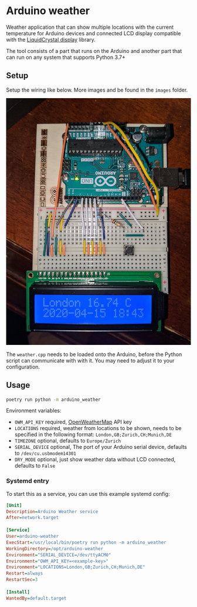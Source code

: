 # Arduino weather

Weather application that can show multiple locations with the current temperature
for Arduino devices and connected LCD display compatible with
the [LiquidCrystal display](https://www.arduino.cc/en/Reference/LiquidCrystal) library.

The tool consists of a part that runs on the Arduino and another part that can run on any
system that supports Python 3.7+

## Setup

Setup the wiring like below. More images and be found in the `images` folder.

![setup](images/1.jpg)

The `weather.cpp` needs to be loaded onto the Arduino, before the Python script can communicate with
with it. You may need to adjust it to your configuration.

## Usage

```sh
poetry run python -m arduino_weather
```

Environment variables:

* `OWM_API_KEY` required, [OpenWeatherMap](https://home.openweathermap.org/) API key
* `LOCATIONS` required, weather from locations to be shown, needs to be specified in the following format:
  `London,GB;Zurich,CH;Munich,DE`
* `TIMEZONE` optional, defaults to `Europe/Zurich`
* `SERIAL_DEVICE` optional, The port of your Arduino serial device, defaults to `/dev/cu.usbmodem14301`
* `DRY_MODE` optional, just show weather data without LCD connected, defaults to `False`

### Systemd entry

To start this as a service, you can use this example systemd config:

```ini
[Unit]
Description=Arduino Weather service
After=network.target

[Service]
User=arduino-weather
ExecStart=/usr/local/bin/poetry run python -m arduino_weather
WorkingDirectory=/opt/arduino-weather
Environment="SERIAL_DEVICE=/dev/ttyACM0"
Environment="OWM_API_KEY=<example-key>"
Environment="LOCATIONS=London,GB;Zurich,CH;Munich,DE"
Restart=always
RestartSec=3

[Install]
WantedBy=default.target
```
